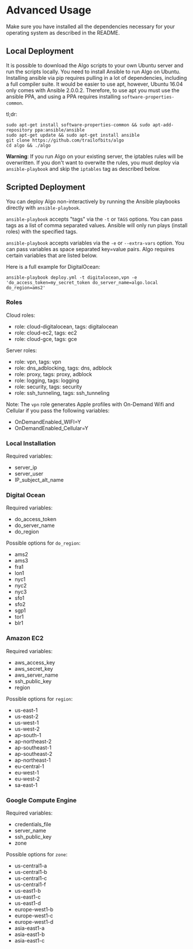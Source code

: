 # Advanced Usage

Make sure you have installed all the dependencies necessary for your operating system as described in the README.

## Local Deployment

It is possible to download the Algo scripts to your own Ubuntu server and run the scripts locally. You need to install Ansible to run Algo on Ubuntu. Installing ansible via pip requires pulling in a lot of dependencies, including a full compiler suite. It would be easier to use apt, however, Ubuntu 16.04 only comes with Ansible 2.0.0.2. Therefore, to use apt you must use the ansible PPA, and using a PPA requires installing `software-properties-common`.

tl;dr:

```
sudo apt-get install software-properties-common && sudo apt-add-repository ppa:ansible/ansible
sudo apt-get update && sudo apt-get install ansible
git clone https://github.com/trailofbits/algo
cd algo && ./algo
```

**Warning**: If you run Algo on your existing server, the iptables rules will be overwritten. If you don't want to overwite the rules, you must deploy via `ansible-playbook` and skip the `iptables` tag as described below.

## Scripted Deployment

You can deploy Algo non-interactively by running the Ansible playbooks directly with `ansible-playbook`.

`ansible-playbook` accepts "tags" via the `-t` or `TAGS` options. You can pass tags as a list of comma separated values. Ansible will only run plays (install roles) with the specified tags.

`ansible-playbook` accepts variables via the `-e` or `--extra-vars` option. You can pass variables as space separated key=value pairs. Algo requires certain variables that are listed below.

Here is a full example for DigitalOcean:

```
ansible-playbook deploy.yml -t digitalocean,vpn -e 'do_access_token=my_secret_token do_server_name=algo.local do_region=ams2'
```

### Roles

Cloud roles:
 
- role: cloud-digitalocean, tags: digitalocean
- role: cloud-ec2, tags: ec2
- role: cloud-gce, tags: gce

Server roles:

- role: vpn, tags: vpn
- role: dns_adblocking, tags: dns, adblock
- role: proxy, tags: proxy, adblock
- role: logging, tags: logging
- role: security, tags: security
- role: ssh_tunneling, tags: ssh_tunneling

Note: The `vpn` role generates Apple profiles with On-Demand Wifi and Cellular if you pass the following variables:

- OnDemandEnabled_WIFI=Y
- OnDemandEnabled_Cellular=Y

### Local Installation

Required variables:

- server_ip
- server_user
- IP_subject_alt_name

### Digital Ocean

Required variables:

- do_access_token
- do_server_name
- do_region

Possible options for `do_region`:

- ams2
- ams3
- fra1
- lon1
- nyc1
- nyc2
- nyc3
- sfo1
- sfo2
- sgp1
- tor1
- blr1

### Amazon EC2

Required variables:

- aws_access_key
- aws_secret_key
- aws_server_name
- ssh_public_key
- region

Possible options for `region`:

- us-east-1
- us-east-2
- us-west-1
- us-west-2
- ap-south-1
- ap-northeast-2
- ap-southeast-1
- ap-southeast-2
- ap-northeast-1
- eu-central-1
- eu-west-1
- eu-west-2
- sa-east-1

### Google Compute Engine

Required variables:

- credentials_file
- server_name
- ssh_public_key
- zone

Possible options for `zone`:

- us-central1-a
- us-central1-b
- us-central1-c
- us-central1-f
- us-east1-b
- us-east1-c
- us-east1-d
- europe-west1-b
- europe-west1-c
- europe-west1-d
- asia-east1-a
- asia-east1-b
- asia-east1-c
